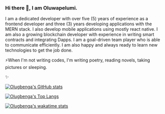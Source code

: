 ### Hi there 👋, I am Oluwapelumi.

I am a dedicated developer with over five (5) years of experience as a frontend developer and three (3) years developing applications
with the MERN stack. I also develop mobile applications using mostly react native. I am also a growing blockchain developer with
experience in writing smart contracts and integrating Dapps. 
I am a goal-driven team player who is able to communicate efficiently.
I am also happy and always ready to learn new technologies to get the job done. 

⚡When I'm not writing codes, I'm writing poetry, reading novels, taking pictures or sleeping.

✨

[![Olugbenga's GitHub stats](https://github-readme-stats.vercel.app/api?username=angelofpc&show_icons=true&theme=dark&count_private=true)](https://github.com/anuraghazra/github-readme-stats)    

[![Olugbenga's Top Langs](https://github-readme-stats.vercel.app/api/top-langs/?username=angelofpc&layout=compact&langs_count=10&show_icons=true&theme=dark&count_private=true)](https://github.com/anuraghazra/github-readme-stats)  

[![Olugbenga's wakatime stats](https://github-readme-stats.vercel.app/api/wakatime?username=angelofpc)](https://github.com/anuraghazra/github-readme-stats)



<!--
**AngelofPc/AngelofPc** is a ✨ _special_ ✨ repository because its `README.md` (this file) appears on your GitHub profile.

Here are some ideas to get you started:

- 🔭 I’m currently working on ...
- 🌱 I’m currently learning ...
- 👯 I’m looking to collaborate on ...
- 🤔 I’m looking for help with ...
- 💬 Ask me about ...
- 📫 How to reach me: ...
- 😄 Pronouns: ...
- ⚡ Fun fact: ...
-->

